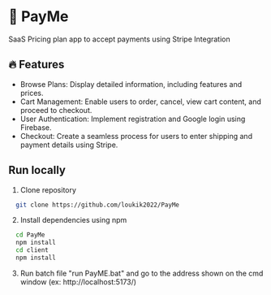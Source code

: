 # 🚀 PayMe

SaaS Pricing plan app to accept payments using Stripe Integration


## 🔥 Features

- Browse Plans: Display detailed information, including features and prices.
- Cart Management: Enable users to order, cancel, view cart content, and proceed to checkout.
- User Authentication: Implement registration and Google login using Firebase.
- Checkout: Create a seamless process for users to enter shipping and payment details using Stripe.
  
## Run locally

1.  Clone repository
  
```bash
  git clone https://github.com/loukik2022/PayMe
```

2.  Install dependencies using npm 

```bash
  cd PayMe
  npm install
  cd client
  npm install
```

3. Run batch file "run PayME.bat" and go to the address shown on the cmd window (ex:  http://localhost:5173/)

